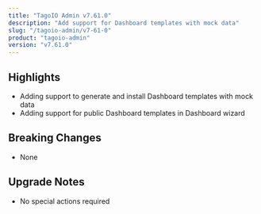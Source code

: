 ```yaml
---
title: "TagoIO Admin v7.61.0"
description: "Add support for Dashboard templates with mock data"
slug: "/tagoio-admin/v7-61-0"
product: "tagoio-admin"
version: "v7.61.0"
---
```


## Highlights

- Adding support to generate and install Dashboard templates with mock data
- Adding support for public Dashboard templates in Dashboard wizard

## Breaking Changes

- None

## Upgrade Notes

- No special actions required
